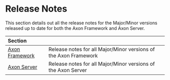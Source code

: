 # Release Notes

This section details out all the release notes for the Major/Minor versions released up to date for both the Axon Framework and Axon Server.

| Section                             |                                                                  |
|:------------------------------------|:-----------------------------------------------------------------|
| [Axon Framework](rn-axon-framework/)| Release notes for all Major/Minor versions of the Axon Framework |
| [Axon Server](rn-axon-server/)      | Release notes for all Major/Minor versions of the Axon Server    |

